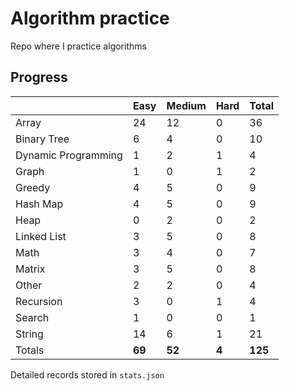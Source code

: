 # Algorithm practice

Repo where I practice algorithms

<!-- todo: display the json data in some online visualization. -->

## Progress

<!-- { javascript: 50, python: 82, both: 6 } -->
|                     | Easy   | Medium | Hard  | Total   |
| ------------------- | ------ | ------ | ----- | ------- |
| Array               | 24     | 12     | 0     | 36      |
| Binary Tree         | 6      | 4      | 0     | 10      |
| Dynamic Programming | 1      | 2      | 1     | 4       |
| Graph               | 1      | 0      | 1     | 2       |
| Greedy              | 4      | 5      | 0     | 9       |
| Hash Map            | 4      | 5      | 0     | 9       |
| Heap                | 0      | 2      | 0     | 2       |
| Linked List         | 3      | 5      | 0     | 8       |
| Math                | 3      | 4      | 0     | 7       |
| Matrix              | 3      | 5      | 0     | 8       |
| Other               | 2      | 2      | 0     | 4       |
| Recursion           | 3      | 0      | 1     | 4       |
| Search              | 1      | 0      | 0     | 1       |
| String              | 14     | 6      | 1     | 21      |
| Totals              | **69** | **52** | **4** | **125** |

Detailed records stored in `stats.json`
